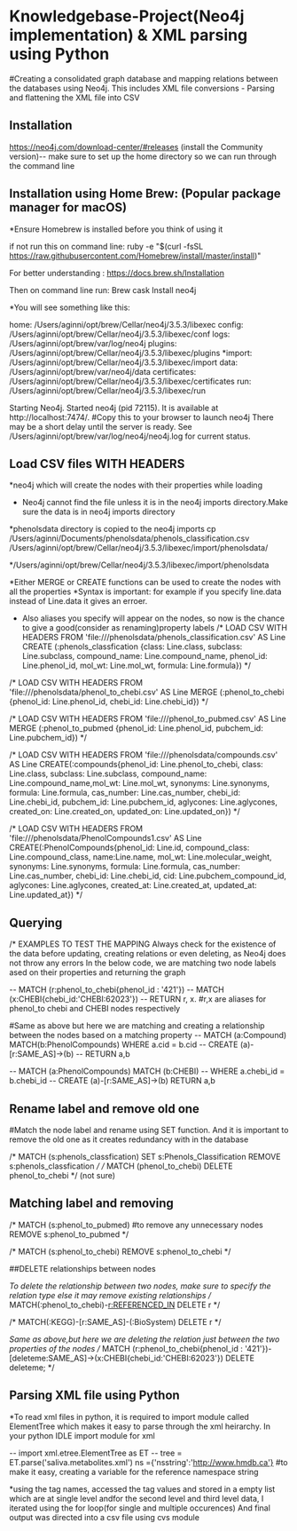 # Knowledgebase-Project(Neo4j implementation) & XML parsing using Python

#Creating a consolidated graph database and mapping relations between the databases using Neo4j. This includes XML file conversions - Parsing and flattening the XML file into CSV

## Installation
https://neo4j.com/download-center/#releases (install the Community version)-- 
make sure to set up the home directory so we can run through the command line

## Installation using Home Brew: (Popular package manager for macOS)

*Ensure Homebrew is installed before you think of using it

if not run this on command line: ruby -e "$(curl -fsSL https://raw.githubusercontent.com/Homebrew/install/master/install)"

For better understanding : https://docs.brew.sh/Installation

Then on command line run: Brew cask Install neo4j

*You will see something like this: 
 
 home:         /Users/aginni/opt/brew/Cellar/neo4j/3.5.3/libexec
  config:       /Users/aginni/opt/brew/Cellar/neo4j/3.5.3/libexec/conf
  logs:         /Users/aginni/opt/brew/var/log/neo4j
  plugins:      /Users/aginni/opt/brew/Cellar/neo4j/3.5.3/libexec/plugins
  *import:       /Users/aginni/opt/brew/Cellar/neo4j/3.5.3/libexec/import
  data:         /Users/aginni/opt/brew/var/neo4j/data
  certificates: /Users/aginni/opt/brew/Cellar/neo4j/3.5.3/libexec/certificates
  run:          /Users/aginni/opt/brew/Cellar/neo4j/3.5.3/libexec/run

Starting Neo4j.
Started neo4j (pid 72115). It is available at http://localhost:7474/. #Copy this to your browser to launch neo4j
There may be a short delay until the server is ready.
See /Users/aginni/opt/brew/var/log/neo4j/neo4j.log for current status.

## Load CSV files WITH HEADERS 

*neo4j which will create the nodes with their properties while loading
* Neo4j cannot find the file unless it is in the neo4j imports directory.Make sure the data is in neo4j imports directory

*phenolsdata directory is copied to the neo4j imports
cp /Users/aginni/Documents/phenolsdata/phenols_classification.csv /Users/aginni/opt/brew/Cellar/neo4j/3.5.3/libexec/import/phenolsdata/

*/Users/aginni/opt/brew/Cellar/neo4j/3.5.3/libexec/import/phenolsdata 

*Either MERGE or CREATE functions can be used to create the nodes with all the properties 
*Syntax is important: for example if you specify line.data instead of Line.data it gives an erroer.
* Also aliases you specify will appear on the nodes, so now is the chance to give a good(consider as renaming)property labels
/*
LOAD CSV WITH HEADERS FROM 'file:///phenolsdata/phenols_classification.csv' AS Line CREATE (:phenols_classfication {class: Line.class, subclass: Line.subclass, compound_name: Line.compound_name, phenol_id: Line.phenol_id, mol_wt: Line.mol_wt, formula: Line.formula}) */

/*
LOAD CSV WITH HEADERS FROM 'file:///phenolsdata/phenol_to_chebi.csv' AS Line MERGE (:phenol_to_chebi {phenol_id: Line.phenol_id, chebi_id: Line.chebi_id}) */ 

/* LOAD CSV WITH HEADERS FROM 'file:///phenol_to_pubmed.csv' AS Line MERGE (:phenol_to_pubmed {phenol_id: Line.phenol_id, pubchem_id: Line.pubchem_id}) */

/* LOAD CSV WITH HEADERS FROM 'file:///phenolsdata/compounds.csv' AS Line CREATE(:compounds{phenol_id: Line.phenol_to_chebi, class: Line.class, subclass: Line.subclass, compound_name: Line.compound_name,mol_wt: Line.mol_wt, synonyms: Line.synonyms, formula: Line.formula, cas_number: Line.cas_number,
chebi_id: Line.chebi_id, pubchem_id: Line.pubchem_id, aglycones: Line.aglycones, created_on: Line.created_on, updated_on: Line.updated_on}) */

/* LOAD CSV WITH HEADERS FROM 'file:///phenolsdata/PhenolCompounds1.csv' AS Line CREATE(:PhenolCompounds{phenol_id: Line.id, compound_class: Line.compound_class, name:Line.name, mol_wt: Line.molecular_weight, synonyms: Line.synonyms, formula: Line.formula, cas_number: Line.cas_number,
chebi_id: Line.chebi_id, cid: Line.pubchem_compound_id, aglycones: Line.aglycones, created_at: Line.created_at, updated_at: Line.updated_at}) */

## Querying

/* EXAMPLES TO TEST THE MAPPING
Always check for the existence of the data before updating, creating relations or even deleting, as Neo4j does not throw any errors 
In the below code, we are matching two node labels ased on their properties and returning the graph 

-- MATCH (r:phenol_to_chebi{phenol_id : '421'})
-- MATCH (x:CHEBI{chebi_id:'CHEBI:62023'})
-- RETURN r, x. #r,x are aliases for phenol_to chebi and CHEBI nodes respectively


#Same as above but here we are matching and creating a relationship between the nodes based on a matching property
-- MATCH (a:Compound) MATCH(b:PhenolCompounds) WHERE a.cid = b.cid 
-- CREATE (a)-[r:SAME_AS]->(b) 
-- RETURN a,b

-- MATCH (a:PhenolCompounds) MATCH (b:CHEBI)
-- WHERE a.chebi_id = b.chebi_id
-- CREATE (a)-[r:SAME_AS]->(b) RETURN a,b

## Rename label and remove old one

#Match the node label and rename using SET function. And it is important to remove the old one as it creates redundancy with in the database

/* MATCH (s:phenols_classfication)
 SET s:Phenols_Classification
REMOVE s:phenols_classfication */
/* MATCH (phenol_to_chebi) DELETE phenol_to_chebi */ (not sure)


## Matching label and removing

/* MATCH (s:phenol_to_pubmed) #to remove any unnecessary nodes
REMOVE s:phenol_to_pubmed */

/* MATCH (s:phenol_to_chebi)
REMOVE s:phenol_to_chebi */

##DELETE relationships between nodes

*To delete the relationship between two nodes, make sure to specify the relation type else it may remove existing relationships
/* MATCH(:phenol_to_chebi)-[r:REFERENCED_IN](:phenolcompounds) DELETE r */

/* MATCH(:KEGG)-[r:SAME_AS]-(:BioSystem) DELETE r */

*Same as above,but here we are deleting the relation just between the two properties of the nodes
/* MATCH (r:phenol_to_chebi{phenol_id : '421'})-[deleteme:SAME_AS]->(x:CHEBI{chebi_id:'CHEBI:62023'})
DELETE deleteme; */

## Parsing XML file using Python

*To read xml files in python, it is required to import module called ElementTree which makes it easy to parse through the xml  heirarchy.
In your python IDLE  import module for xml

-- import xml.etree.ElementTree as ET
-- tree = ET.parse('saliva.metabolites.xml')
ns ={'nsstring':'http://www.hmdb.ca'} #to make it easy, creating a variable for the reference namespace string

*using the tag names, accessed the tag values and stored in a empty list which are at single level andfor the second level and third level data, I iterated using the for loop(for single and multiple occurences)
And final output was directed into a csv file using cvs module

